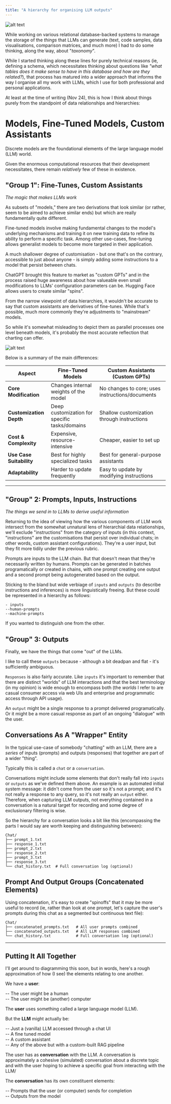 ```yaml
---
title: "A hierarchy for organising LLM outputs"
---
```


![alt text](/images/androids.png)

While working on various relational database-backed systems to manage the storage of the *things* that LLMs can generate (text, code samples, data visualisations, comparison matrices, and much more) I had to do some thinking, along the way, about "*taxonomy*". 

While I started thinking along these lines for purely technical reasons (ie, defining a schema, which necessitates thinking about questions like *"what tables does it make sense to have in this database and how are they related?*), that process has matured into a wider approach that informs the way I organise all my work with LLMs, which I use for both professional and personal applications. 

At least at the time of writing (Nov 24), this is how I think about things purely from the standpoint of data relationships and hierarchies:

# Models, Fine-Tuned Models, Custom Assistants

Discrete models are the foundational elements of the large language model (LLM) world. 

Given the enormous computational resources that their development necessitates, there remain *relatively* few of these in existence. 

## "Group 1": Fine-Tunes, Custom Assistants

*The magic that makes LLMs work*

As subsets of "models," there are two derivations that look similar (or rather, seem to be aimed to achieve similar ends) but which are really fundamentally quite different. 

Fine-tuned models involve making fundamental changes to the model's underlying mechanisms and training it on new training data to refine its ability to perform a specific task. Among other use-cases, fine-tuning allows generalist models to become more targeted in their application.

A much shallower degree of customisation - but one that's on the contrary, accessible to just about anyone - is simply adding some instructions to a model that persist between chats. 

ChatGPT brought this feature to market as "custom GPTs" and in the process raised huge awareness about how valueable even small modifications to LLMs' configuration parameters can be. Hugging Face allows users to create similar "spins".

From the narrow viewpoint of data hierarchies, it wouldn't be accurate to say that custom assistants are derivatives of fine-tunes. While that's possible, much more commonly they're adjustments to "mainstream" models. 

So while it's somewhat misleading to depict them as parallel processes one level beneath models, it's probably the most accurate reflection that charting can offer. 

![alt text](/images/models.png)

Below is a summary of the main differences:

| Aspect                   | Fine-Tuned Models                             | Custom Assistants (Custom GPTs)                |
|--------------------------|-----------------------------------------------|------------------------------------------------|
| **Core Modification**     | Changes internal weights of the model         | No changes to core; uses instructions/documents|
| **Customization Depth**   | Deep customization for specific tasks/domains | Shallow customization through instructions     |
| **Cost & Complexity**     | Expensive, resource-intensive                 | Cheaper, easier to set up                      |
| **Use Case Suitability**  | Best for highly specialized tasks             | Best for general-purpose assistants            |
| **Adaptability**          | Harder to update frequently                   | Easy to update by modifying instructions       |

---

## "Group" 2: Prompts, Inputs, Instructions

*The things we send in to LLMs to derive useful information*

Returning to the idea of viewing how the various components of LLM work intersect from the somewhat unnatural lens of hierarchial data relationships, we'll exclude "instructions" from the category of inputs (in this context, "instructions" are the customisations that persist over individual chats; in other words, custom assistant configurations). They're a user input, but they fit more tidily under the previous rubric. 

Prompts are inputs to the LLM chain. But that doesn't mean that they're necessarily written by humans. Prompts can be generated in batches programatically or created in chains, with one prompt creating one output and a second prompt being autogenerated based on the output. 

Sticking to the bland but wide verbiage of `inputs` and `outputs` (to describe instructions and inferences) is more linguistically freeing. But these could be represented in a hierarchy as follows:

```
- inputs
--human-prompts
--machine-prompts
```

If you wanted to distinguish one from the other. 

## "Group" 3: Outputs

Finally, we have the things that come "out" of the LLMs. 

I like to call these `outputs` because - although a bit deadpan and flat - it's sufficiently ambiguous.

`Responses` is also fairly accurate. Like `inputs` it's important to remember that there are distinct "worlds" of LLM interactions and that the best terminology (in my opinion) is wide enough to encompass both (the *worlds* I refer to are casual consumer access via web UIs and enterprise and programmatic access through API usage).

An `output` might be a single response to a prompt delivered programatically. Or it might be a more casual response as part of an ongoing "dialogue" with the user.

## Conversations As A "Wrapper" Entity

In the typical use-case of somebody "chatting" with an LLM, there are a *series* of inputs (prompts) and outputs (responses) that together are part of a wider "thing". 

Typically this is called a `chat` or a `conversation`. 

Conversations might include some elements that don't really fall into `inputs` or `outputs` as we've defined them above. An example is an automated initial system message: it didn't come from the user so it's not a prompt; and it's not really a response to any query, so it's not really an `output` either. Therefore, when capturing LLM outputs, not everything contained in a conversation is a natural target for recording and some degree of exclusionary filtering is wise.

So the hierarchy for a conversation looks a bit like this (encompassing the parts I would say are worth keeping and distinguishing between):

```
Chat/
├── prompt_1.txt
├── response_1.txt
├── prompt_2.txt
├── response_2.txt
├── prompt_3.txt
├── response_3.txt
└── chat_history.txt  # Full conversation log (optional)
```
## Prompt And Output Groups (Concatenated Elements)

Using concatenation, it's easy to create "spinoffs" that it may be more useful to record (ie, rather than look at one prompt, let's capture the user's prompts during this chat as a segmented but continuous text file):

```
Chat/
├── concatenated_prompts.txt   # All user prompts combined
├── concatenated_outputs.txt   # All LLM responses combined
└── chat_history.txt           # Full conversation log (optional)
```

---

## Putting It All Together

I'll get around to diagramming this soon, but in words, here's a rough approximation of how (I see) the elements relating to one another.

We have a **user**:

-- The user might be a human  
-- The user might be (another) computer  

The **user** uses something called a large language model (LLM).

But the **LLM** might actually be:

-- Just a (vanilla) LLM accessed through a chat UI  
-- A fine tuned model  
-- A custom assistant  
-- Any of the above but with a custom-built RAG pipeline

The user has as **conversation** with the LLM. A conversation is approximately a cohesive (simulated) conversation about a discrete topic and with the user hoping to achieve a specific goal from interacting with the LLM/

The **conversation** has its own constituent elements:

-- Prompts that the user (or computer) sends for completion  
-- Outputs from the model
